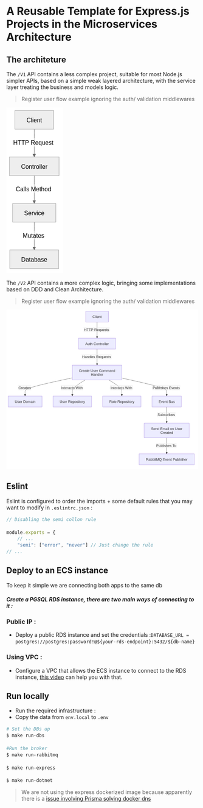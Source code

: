 # A Reusable Template for Express.js Projects in the Microservices Architecture

## The architeture

The `/V1` API contains a less complex project, suitable for most Node.js simpler APIs, based on a simple weak layered
architecture, with the service layer treating the business and models logic.

> Register user flow example ignoring the auth/ validation middlewares

![img_2.png](img_2.png)

The `/V2` API contains a more complex logic, bringing some implementations based on DDD and Clean Architecture.

> Register user flow example ignoring the auth/ validation middlewares

![img_1.png](img_1.png)

## Eslint

Eslint is configured to order the imports + some default rules that you may want to modify in `.eslintrc.json` :

```javascript
// Disabling the semi collon rule 

module.exports = {
    // ...
    "semi": ["error", "never"] // Just change the rule
// ...
```

## Deploy to an ECS instance


To keep it simple we are connecting both apps to the same db
##### Create a PGSQL RDS instance, there are two main ways of connecting to it :

### Public IP :

- Deploy a public RDS instance and set the
  credentials :```DATABASE_URL = postgres://postgres:password!@${your-rds-endpoint}:5432/${db-name}```

### Using VPC :

- Configure a VPC that allows the ECS instance to connect to the RDS
  instance, [this video](https://www.youtube.com/watch?v=buqBSiEEdQc) can help you with that.

## Run locally

- Run the required infrastructure :
- Copy the data from `env.local` to `.env`

```bash
# Set the DBs up
$ make run-dbs

#Run the broker
$ make run-rabbitmq

$ make run-express

$ make run-dotnet
```
> We are not using the express dockerized image because apparently there is a [issue involving Prisma solving docker dns](https://github.com/prisma/prisma/issues/12598)











